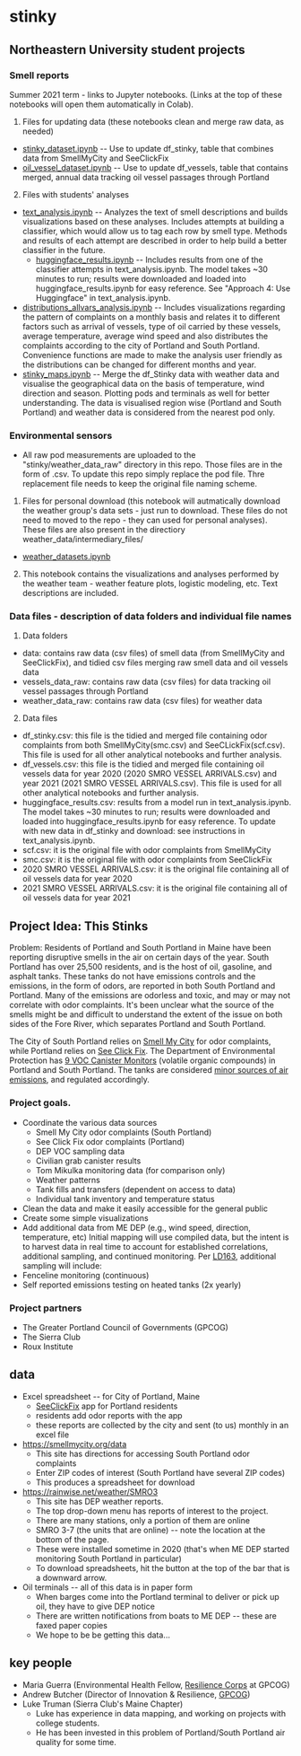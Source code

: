 # stinky

## Northeastern University student projects

### Smell reports

Summer 2021 term - links to Jupyter notebooks. (Links at the top of these notebooks will open them automatically in Colab).

1. Files for updating data (these notebooks clean and merge raw data, as needed)
* [stinky_dataset.ipynb](https://github.com/ds5110/stinky/blob/master/stinky_dataset.ipynb) -- Use to update df_stinky, table that combines data from SmellMyCity and SeeClickFix
* [oil_vessel_dataset.ipynb](https://github.com/ds5110/stinky/blob/master/oil_vessel_dataset.ipynb) -- Use to update df_vessels, table that contains merged, annual data tracking oil vessel passages through Portland

2. Files with students' analyses
* [text_analysis.ipynb](https://github.com/ds5110/stinky/blob/master/text_analysis.ipynb) -- Analyzes the text of smell descriptions and builds visualizations based on these analyses. Includes attempts at building a classifier, which would allow us to tag each row by smell type. Methods and results of each attempt are described in order to help build a better classifier in the future.
  * [huggingface_results.ipynb](https://github.com/ds5110/stinky/blob/master/huggingface_results.ipynb) -- Includes results from one of the classifier attempts in text_analysis.ipynb. The model takes ~30 minutes to run; results were downloaded and loaded into huggingface_results.ipynb for easy reference. See "Approach 4: Use Huggingface" in text_analysis.ipynb.
* [distributions_allvars_analysis.ipynb](https://github.com/ds5110/stinky/blob/master/distributions_allvars_analysis.ipynb) -- Includes visualizations regarding the pattern of complaints on a monthly basis and relates it to different factors such as arrival of vessels, type of oil carried by these vessels, average temperature, average wind speed and also distributes the complaints according to the city of Portland and South Portland. Convenience functions are made to make the analysis user friendly as the distributions can be changed for different months and year.
* [stinky_maps.ipynb](https://github.com/ds5110/stinky/blob/master/stinky_maps.ipynb) -- Merge the df_Stinky data with weather data and visualise the geographical data on the basis of temperature, wind direction and season. Plotting pods and terminals as well for better understanding. The data is visualised region wise (Portland and South Portland) and weather data is considered from the nearest pod only.

### Environmental sensors

* All raw pod measurements are uploaded to the "stinky/weather_data_raw" directory in this repo. Those files are in the form of .csv. To update this repo simply replace the pod file. Thre replacement file needs to keep the original file naming scheme.

1. Files for personal download (this notebook will autmatically download the weather group's data sets - just run to download. These files do not need to moved to the repo - they can used for personal analyses). These files are also present in the directiory weather_data/intermediary_files/
* [weather_datasets.ipynb](https://github.com/ds5110/stinky/blob/master/weather_datasets.ipynb)

2. This notebook contains the visualizations and analyses performed by the weather team - weather feature plots, logistic modeling, etc. Text descriptions are included.

### Data files - description of data folders and individual file names

1. Data folders
* data: contains raw data (csv files) of smell data (from SmellMyCity and SeeClickFix), and tidied csv files merging raw smell data and oil vessels data
* vessels_data_raw: contains raw data (csv files) for data tracking oil vessel passages through Portland
* weather_data_raw: contains raw data (csv files) for weather data

2. Data files
* df_stinky.csv: this file is the tidied and merged file containing odor complaints from both SmellMyCity(smc.csv) and SeeCLickFix(scf.csv). This file is used for all other analytical notebooks and further analysis.
* df_vessels.csv: this file is the tidied and merged file containing oil vessels data for year 2020 (2020 SMRO VESSEL ARRIVALS.csv) and year 2021 (2021 SMRO VESSEL ARRIVALS.csv). This file is used for all other analytical notebooks and further analysis.
* huggingface_results.csv: results from a model run in text_analysis.ipynb. The model takes ~30 minutes to run; results were downloaded and loaded into huggingface_results.ipynb for easy reference. To update with new data in df_stinky and download: see instructions in text_analysis.ipynb.
* scf.csv: it is the original file with odor complaints from SmellMyCity
* smc.csv: it is the original file with odor complaints from SeeClickFix
* 2020 SMRO VESSEL ARRIVALS.csv: it is the original file containing all of oil vessels data for year 2020 
* 2021 SMRO VESSEL ARRIVALS.csv: it is the original file containing all of oil vessels data for year 2021

## Project Idea: This Stinks

Problem: Residents of Portland and South Portland in Maine have been reporting disruptive smells in the air 
on certain days of the year. 
South Portland has over 25,500 residents, and is the host of oil, gasoline, and asphalt tanks. 
These tanks do not have emissions controls and the emissions, in the form of odors, 
are reported in both South Portland and Portland. 
Many of the emissions are odorless and toxic, and may or may not correlate with odor complaints. 
It's been unclear what the source of the smells might be and difficult to understand the extent of the 
issue on both sides of the Fore River, which separates Portland and South Portland.

The City of South Portland relies on [Smell My City](https://smellmycity.org/) for odor complaints, 
while Portland relies on [See Click Fix](https://seeclickfix.com/portland_2).
The Department of Environmental Protection has 
[9 VOC Canister Monitors](https://www.maine.gov/dep/air/monitoring/spo-sampling-results.html)
(volatile organic compounds) in Portland and South Portland. 
The tanks are considered [minor sources of air emissions](https://www.maine.gov/dep/air/permits/minor.html),
and regulated accordingly.

### Project goals.

* Coordinate the various data sources
  * Smell My City odor complaints (South Portland)
  * See Click Fix odor complaints (Portland)
  * DEP VOC sampling data
  * Civilian grab canister results
  * Tom Mikulka monitoring data (for comparison only)
  * Weather patterns
  * Tank fills and transfers (dependent on access to data)
  * Individual tank inventory and temperature status
* Clean the data and make it easily accessible for the general public
* Create some simple visualizations
* Add additional data from ME DEP (e.g., wind speed, direction, temperature, etc)
Initial mapping will use compiled data, but the intent is to harvest data in real time to account 
for established correlations, additional sampling, and continued monitoring. 
Per [LD163](http://www.mainelegislature.org/legis/bills/getPDF.asp?paper=HP0119&item=2&snum=130), 
additional sampling will include: 
* Fenceline monitoring (continuous)
* Self reported emissions testing on heated tanks (2x yearly)

### Project partners

* The Greater Portland Council of Governments (GPCOG)
* The Sierra Club
* Roux Institute

## data

* Excel spreadsheet -- for City of Portland, Maine
  * [SeeClickFix](https://seeclickfix.com/portland_2) app for Portland residents
  * residents add odor reports with the app
  * these reports are collected by the city and sent (to us) monthly in an excel file
* https://smellmycity.org/data
  * This site has directions for accessing South Portland odor complaints
  * Enter ZIP codes of interest (South Portland have several ZIP codes) 
  * This produces a spreadsheet for download
* https://rainwise.net/weather/SMRO3
  * This site has DEP weather reports. 
  * The top drop-down menu has reports of interest to the project. 
  * There are many stations, only a portion of them are online
  * SMRO 3-7 (the units that are online) -- note the location at the bottom of the page. 
  * These were installed sometime in 2020 (that's when ME DEP started monitoring South Portland in particular)
  * To download spreadsheets, hit the button at the top of the bar that is a downward arrow.
* Oil terminals -- all of this data is in paper form
  * When barges come into the Portland terminal to deliver or pick up oil, they have to give DEP notice
  * There are written notifications from boats to ME DEP -- these are faxed paper copies
  * We hope to be be getting this data...

## key people

* Maria Guerra (Environmental Health Fellow, [Resilience Corps](https://www.gpcog.org/472/Resilience-Corps) at GPCOG)
* Andrew Butcher (Director of Innovation & Resilience, [GPCOG](https://www.gpcog.org))
* Luke Truman (Sierra Club's Maine Chapter)
  * Luke has experience in data mapping, and working on projects with college students.
  * He has been invested in this problem of Portland/South Portland air quality for some time.
